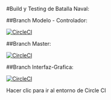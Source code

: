 #Build y Testing de Batalla Naval:

##Branch Modelo - Controlador:

[![CircleCI](https://circleci.com/gh/aleferrero98/Batalla-Naval-Game/tree/Codigo-Modelo.svg?style=svg)](https://circleci.com/gh/aleferrero98/Batalla-Naval-Game/tree/Codigo-Modelo)


##Branch Master:

[![CircleCI](https://circleci.com/gh/aleferrero98/Batalla-Naval-Game/tree/master.svg?style=svg)](https://circleci.com/gh/aleferrero98/Batalla-Naval-Game/tree/master)

##Branch Interfaz-Grafica:

[![CircleCI](https://circleci.com/gh/aleferrero98/Batalla-Naval-Game/tree/Interfaz-grafica.svg?style=svg)](https://circleci.com/gh/aleferrero98/Batalla-Naval-Game/tree/Interfaz-grafica)

Hacer clic para ir al entorno de Circle CI